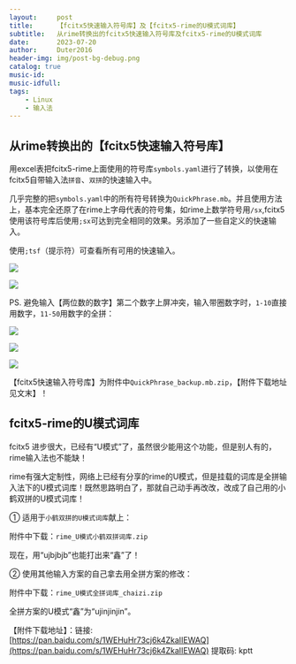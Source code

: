 ```yaml
---
layout:     post
title:      【fcitx5快速输入符号库】及【fcitx5-rime的U模式词库】
subtitle:   从rime转换出的fcitx5快速输入符号库及fcitx5-rime的U模式词库
date:       2023-07-20
author:     Duter2016
header-img: img/post-bg-debug.png
catalog: true
music-id: 
music-idfull: 
tags:
    - Linux
    - 输入法
---
```


## 从rime转换出的【fcitx5快速输入符号库】

用excel表把fcitx5-rime上面使用的符号库`symbols.yaml`进行了转换，以使用在fcitx5自带输入法`拼音`、`双拼`的快速输入中。

几乎完整的把`symbols.yaml`中的所有符号转换为`QuickPhrase.mb`。并且使用方法上，基本完全还原了在rime上字母代表的符号集，如rime上数学符号用`/sx`,fcitx5使用该符号库后使用`;sx`可达到完全相同的效果。另添加了一些自定义的快速输入。

使用`;tsf`（提示符）可查看所有可用的快速输入。

![](https://cdn.jsdelivr.net/gh/Duter2016/GitNote-images/Images/2023/07/fcitx5%E5%BF%AB%E9%80%9F%E8%BE%93%E5%85%A5%E7%AC%A6%E5%8F%B7%E5%BA%93001.png)

![](https://cdn.jsdelivr.net/gh/Duter2016/GitNote-images/Images/2023/07/fcitx5%E5%BF%AB%E9%80%9F%E8%BE%93%E5%85%A5%E7%AC%A6%E5%8F%B7%E5%BA%93002.png)

PS. 避免输入【两位数的数字】第二个数字上屏冲突，输入带圈数字时，`1-10`直接用数字，`11-50`用数字的全拼：

![](https://cdn.jsdelivr.net/gh/Duter2016/GitNote-images/Images/2023/07/fcitx5%E5%BF%AB%E9%80%9F%E8%BE%93%E5%85%A5%E7%AC%A6%E5%8F%B7%E5%BA%93003.png)

![](https://cdn.jsdelivr.net/gh/Duter2016/GitNote-images/Images/2023/07/fcitx5%E5%BF%AB%E9%80%9F%E8%BE%93%E5%85%A5%E7%AC%A6%E5%8F%B7%E5%BA%93004.png)

![](https://cdn.jsdelivr.net/gh/Duter2016/GitNote-images/Images/2023/07/fcitx5%E5%BF%AB%E9%80%9F%E8%BE%93%E5%85%A5%E7%AC%A6%E5%8F%B7%E5%BA%93005.png)

【fcitx5快速输入符号库】为附件中`QuickPhrase_backup.mb.zip`，【附件下载地址见文末】！

## fcitx5-rime的U模式词库

fcitx5 进步很大，已经有“U模式”了，虽然很少能用这个功能，但是别人有的，rime输入法也不能缺！

rime有强大定制性，网络上已经有分享的rime的U模式，但是挂载的词库是全拼输入法下的U模式词库！既然思路明白了，那就自己动手再改改，改成了自己用的小鹤双拼的U模式词库！

① 适用于`小鹤双拼的U模式词库`献上：

附件中下载：`rime_U模式小鹤双拼词库.zip`

现在，用“ujbjbjb”也能打出来“鑫”了！

② 使用其他输入方案的自己拿去用全拼方案的修改：

附件中下载：`rime_U模式全拼词库_chaizi.zip`

全拼方案的U模式“鑫”为“ujinjinjin”。

【附件下载地址】：链接: [https://pan.baidu.com/s/1WEHuHr73cj6k4ZkaIIEWAQ](https://pan.baidu.com/s/1WEHuHr73cj6k4ZkaIIEWAQ) 提取码: kptt 
